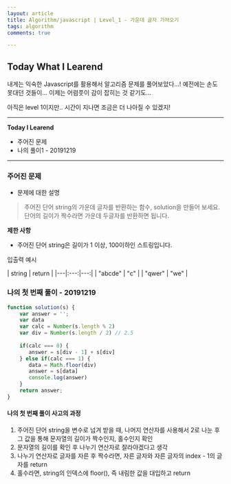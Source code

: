 ```yaml
---
layout: article
title: Algorithm/javascript | Level_1 - 가운데 글자 가져오기
tags: algorithm
comments: true

---
```


## **Today What I Learend**  

내게는 익숙한 Javascript를 활용해서 
알고리즘 문제를 풀어보았다...! 
예전에는 손도 못대던 것들이... 이제는 어렴풋이 감이 잡히는 것 같기도...

아직은 level 1이지만.. 시간이 지나면 조금은 더 나아질 수 있겠지! 



---
**Today I Learend**
- 주어진 문제
- 나의 풀이1 - 20191219



---

### 주어진 문제

- 문제에 대한 설명

> 주어진 단어 string의 가운데 글자를 반환하는 함수, solution을 만들어 보세요. 단어의 길이가 짝수라면 가운데 두글자를 반환하면 됩니다.

**제한 사항**  
- 주어진 단어 string은 길이가 1 이상, 100이하인 스트링입니다.


입출력 예시

| string | return | 
|---|:---:|---:|
| "abcde" | "c" |
| "qwer" | "we" |  


### 나의 첫 번째 풀이 - 20191219


```javascript
function solution(s) {
    var answer = '';
    var data
    var calc = Number(s.length % 2)        
    var div = Number(s.length / 2) // 2.5
    
    if(calc === 0) {
       answer = s[div - 1] + s[div]        
    } else if(calc === 1) {
       data = Math.floor(div) 
       answer = s[data]
       console.log(answer)
    }    
    return answer;
}

```

#### 나의 첫 번째 풀이 사고의 과정

1. 주어진 단어 string을 변수로 넘겨 받을 때, 나머지 연산자를 사용해서 2로 나눈 후 그 값을 통해 문자열의 길이가 짝수인지, 홀수인지 확인
1. 문자열의 길이를 확인 후 나누기 연산자로 잘라야겠다고 생각
1. 나누기 연산자로 글자를 자른 후 짝수라면, 자른 글자와 자른 글자의 index - 1의 글자를 return 
1. 홀수라면, string의 인덱스에 floor(), 즉 내림한 값을 대입하고 return






